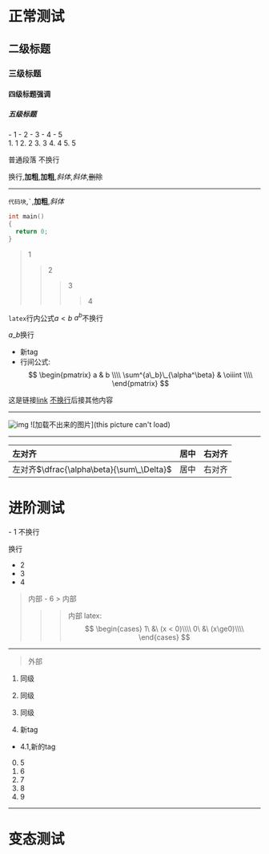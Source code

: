 # 正常测试

## 二级标题

### 三级标题

#### 四级标题**强调**

##### 五级标题

<div class="ani">
- 1
 - 2
  - 3
   - 4
    - 5
    </div>

<div class="ani">
1. 1
 2. 2
  3. 3
   4. 4
    5. 5
    </div>

普通段落
不换行

换行,**加粗**,__加粗__,*斜体*,_斜体_,~~删除~~

---

`代码块`,`` ` ``,__加粗__,_斜体_

```  cpp
int main()
{
  return 0;
}
```

> 1
>> 2
>>> 3
>>>> 4

`latex`行内公式$a < b$
$a^b$不换行

$a\_b$换行

- 新tag
 - 行间公式:
$$
\begin{pmatrix}
a & b \\\\
\sum^{a\_b}\_{\alpha^\beta} & \oiiint \\\\
\end{pmatrix}
$$

这是链接[link](rel)
[不换行](rel)后接其他内容

---

![img](img/伊鹤武士350.jpg)
![加载不出来的图片](this picture can't load)

----

| 左对齐 | 居中 | 右对齐 |
| :--  | :--: | --: |
| 左对齐$\dfrac{\alpha\beta}{\sum\_\Delta}$ | 居中 | 右对齐 |

# 进阶测试

<div class="ani">
- 1
不换行

换行
- 2
 - 3
  - 4
   > 内部
    - 6
     > 内部
  >>> 内部
  latex: $$ \begin{cases}
  1\ &\ (x < 0)\\\\
  0\ &\ (x\ge0)\\\\
  \end{cases}
  $$
  </div>

---

> 外部
1. 同级
2. 同级

3. 同级


4. 新tag


  - 4.1,新的tag
 0. 5
 0. 6
  1. 7
  1. 8
0. 9

---

# 变态测试

<script>
// alert("markdown's inside javascript");
</script>
